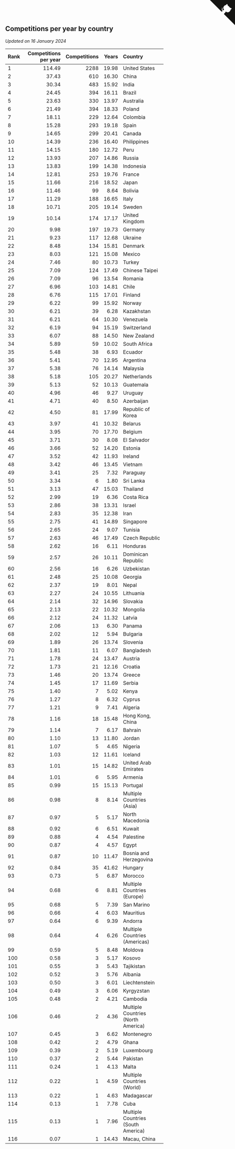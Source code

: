 ## Competitions per year by country

*Updated on 16 January 2024*

| Rank | Competitions per year | Competitions | Years | Country |
| :--- | ---: | ---: | ---: | :--- |
| 1 | 114.49 | 2288 | 19.98 | United States |
| 2 | 37.43 | 610 | 16.30 | China |
| 3 | 30.34 | 483 | 15.92 | India |
| 4 | 24.45 | 394 | 16.11 | Brazil |
| 5 | 23.63 | 330 | 13.97 | Australia |
| 6 | 21.49 | 394 | 18.33 | Poland |
| 7 | 18.11 | 229 | 12.64 | Colombia |
| 8 | 15.28 | 293 | 19.18 | Spain |
| 9 | 14.65 | 299 | 20.41 | Canada |
| 10 | 14.39 | 236 | 16.40 | Philippines |
| 11 | 14.15 | 180 | 12.72 | Peru |
| 12 | 13.93 | 207 | 14.86 | Russia |
| 13 | 13.83 | 199 | 14.38 | Indonesia |
| 14 | 12.81 | 253 | 19.76 | France |
| 15 | 11.66 | 216 | 18.52 | Japan |
| 16 | 11.46 | 99 | 8.64 | Bolivia |
| 17 | 11.29 | 188 | 16.65 | Italy |
| 18 | 10.71 | 205 | 19.14 | Sweden |
| 19 | 10.14 | 174 | 17.17 | United Kingdom |
| 20 | 9.98 | 197 | 19.73 | Germany |
| 21 | 9.23 | 117 | 12.68 | Ukraine |
| 22 | 8.48 | 134 | 15.81 | Denmark |
| 23 | 8.03 | 121 | 15.08 | Mexico |
| 24 | 7.46 | 80 | 10.73 | Turkey |
| 25 | 7.09 | 124 | 17.49 | Chinese Taipei |
| 26 | 7.09 | 96 | 13.54 | Romania |
| 27 | 6.96 | 103 | 14.81 | Chile |
| 28 | 6.76 | 115 | 17.01 | Finland |
| 29 | 6.22 | 99 | 15.92 | Norway |
| 30 | 6.21 | 39 | 6.28 | Kazakhstan |
| 31 | 6.21 | 64 | 10.30 | Venezuela |
| 32 | 6.19 | 94 | 15.19 | Switzerland |
| 33 | 6.07 | 88 | 14.50 | New Zealand |
| 34 | 5.89 | 59 | 10.02 | South Africa |
| 35 | 5.48 | 38 | 6.93 | Ecuador |
| 36 | 5.41 | 70 | 12.95 | Argentina |
| 37 | 5.38 | 76 | 14.14 | Malaysia |
| 38 | 5.18 | 105 | 20.27 | Netherlands |
| 39 | 5.13 | 52 | 10.13 | Guatemala |
| 40 | 4.96 | 46 | 9.27 | Uruguay |
| 41 | 4.71 | 40 | 8.50 | Azerbaijan |
| 42 | 4.50 | 81 | 17.99 | Republic of Korea |
| 43 | 3.97 | 41 | 10.32 | Belarus |
| 44 | 3.95 | 70 | 17.70 | Belgium |
| 45 | 3.71 | 30 | 8.08 | El Salvador |
| 46 | 3.66 | 52 | 14.20 | Estonia |
| 47 | 3.52 | 42 | 11.93 | Ireland |
| 48 | 3.42 | 46 | 13.45 | Vietnam |
| 49 | 3.41 | 25 | 7.32 | Paraguay |
| 50 | 3.34 | 6 | 1.80 | Sri Lanka |
| 51 | 3.13 | 47 | 15.03 | Thailand |
| 52 | 2.99 | 19 | 6.36 | Costa Rica |
| 53 | 2.86 | 38 | 13.31 | Israel |
| 54 | 2.83 | 35 | 12.38 | Iran |
| 55 | 2.75 | 41 | 14.89 | Singapore |
| 56 | 2.65 | 24 | 9.07 | Tunisia |
| 57 | 2.63 | 46 | 17.49 | Czech Republic |
| 58 | 2.62 | 16 | 6.11 | Honduras |
| 59 | 2.57 | 26 | 10.11 | Dominican Republic |
| 60 | 2.56 | 16 | 6.26 | Uzbekistan |
| 61 | 2.48 | 25 | 10.08 | Georgia |
| 62 | 2.37 | 19 | 8.01 | Nepal |
| 63 | 2.27 | 24 | 10.55 | Lithuania |
| 64 | 2.14 | 32 | 14.96 | Slovakia |
| 65 | 2.13 | 22 | 10.32 | Mongolia |
| 66 | 2.12 | 24 | 11.32 | Latvia |
| 67 | 2.06 | 13 | 6.30 | Panama |
| 68 | 2.02 | 12 | 5.94 | Bulgaria |
| 69 | 1.89 | 26 | 13.74 | Slovenia |
| 70 | 1.81 | 11 | 6.07 | Bangladesh |
| 71 | 1.78 | 24 | 13.47 | Austria |
| 72 | 1.73 | 21 | 12.16 | Croatia |
| 73 | 1.46 | 20 | 13.74 | Greece |
| 74 | 1.45 | 17 | 11.69 | Serbia |
| 75 | 1.40 | 7 | 5.02 | Kenya |
| 76 | 1.27 | 8 | 6.32 | Cyprus |
| 77 | 1.21 | 9 | 7.41 | Algeria |
| 78 | 1.16 | 18 | 15.48 | Hong Kong, China |
| 79 | 1.14 | 7 | 6.17 | Bahrain |
| 80 | 1.10 | 13 | 11.80 | Jordan |
| 81 | 1.07 | 5 | 4.65 | Nigeria |
| 82 | 1.03 | 12 | 11.61 | Iceland |
| 83 | 1.01 | 15 | 14.82 | United Arab Emirates |
| 84 | 1.01 | 6 | 5.95 | Armenia |
| 85 | 0.99 | 15 | 15.13 | Portugal |
| 86 | 0.98 | 8 | 8.14 | Multiple Countries (Asia) |
| 87 | 0.97 | 5 | 5.17 | North Macedonia |
| 88 | 0.92 | 6 | 6.51 | Kuwait |
| 89 | 0.88 | 4 | 4.54 | Palestine |
| 90 | 0.87 | 4 | 4.57 | Egypt |
| 91 | 0.87 | 10 | 11.47 | Bosnia and Herzegovina |
| 92 | 0.84 | 35 | 41.62 | Hungary |
| 93 | 0.73 | 5 | 6.87 | Morocco |
| 94 | 0.68 | 6 | 8.81 | Multiple Countries (Europe) |
| 95 | 0.68 | 5 | 7.39 | San Marino |
| 96 | 0.66 | 4 | 6.03 | Mauritius |
| 97 | 0.64 | 6 | 9.39 | Andorra |
| 98 | 0.64 | 4 | 6.26 | Multiple Countries (Americas) |
| 99 | 0.59 | 5 | 8.48 | Moldova |
| 100 | 0.58 | 3 | 5.17 | Kosovo |
| 101 | 0.55 | 3 | 5.43 | Tajikistan |
| 102 | 0.52 | 3 | 5.76 | Albania |
| 103 | 0.50 | 3 | 6.01 | Liechtenstein |
| 104 | 0.49 | 3 | 6.06 | Kyrgyzstan |
| 105 | 0.48 | 2 | 4.21 | Cambodia |
| 106 | 0.46 | 2 | 4.36 | Multiple Countries (North America) |
| 107 | 0.45 | 3 | 6.62 | Montenegro |
| 108 | 0.42 | 2 | 4.79 | Ghana |
| 109 | 0.39 | 2 | 5.19 | Luxembourg |
| 110 | 0.37 | 2 | 5.44 | Pakistan |
| 111 | 0.24 | 1 | 4.13 | Malta |
| 112 | 0.22 | 1 | 4.59 | Multiple Countries (World) |
| 113 | 0.22 | 1 | 4.63 | Madagascar |
| 114 | 0.13 | 1 | 7.78 | Cuba |
| 115 | 0.13 | 1 | 7.96 | Multiple Countries (South America) |
| 116 | 0.07 | 1 | 14.43 | Macau, China |


<a href="https://github.com/JustinTimeCuber/wca_statistics" class="github-corner" aria-label="View source on Github"><svg width="80" height="80" viewBox="0 0 250 250" style="fill:#151513; color:#fff; position: absolute; top: 0; border: 0; right: 0;" aria-hidden="true"><path d="M0,0 L115,115 L130,115 L142,142 L250,250 L250,0 Z"></path><path d="M128.3,109.0 C113.8,99.7 119.0,89.6 119.0,89.6 C122.0,82.7 120.5,78.6 120.5,78.6 C119.2,72.0 123.4,76.3 123.4,76.3 C127.3,80.9 125.5,87.3 125.5,87.3 C122.9,97.6 130.6,101.9 134.4,103.2" fill="currentColor" style="transform-origin: 130px 106px;" class="octo-arm"></path><path d="M115.0,115.0 C114.9,115.1 118.7,116.5 119.8,115.4 L133.7,101.6 C136.9,99.2 139.9,98.4 142.2,98.6 C133.8,88.0 127.5,74.4 143.8,58.0 C148.5,53.4 154.0,51.2 159.7,51.0 C160.3,49.4 163.2,43.6 171.4,40.1 C171.4,40.1 176.1,42.5 178.8,56.2 C183.1,58.6 187.2,61.8 190.9,65.4 C194.5,69.0 197.7,73.2 200.1,77.6 C213.8,80.2 216.3,84.9 216.3,84.9 C212.7,93.1 206.9,96.0 205.4,96.6 C205.1,102.4 203.0,107.8 198.3,112.5 C181.9,128.9 168.3,122.5 157.7,114.1 C157.9,116.9 156.7,120.9 152.7,124.9 L141.0,136.5 C139.8,137.7 141.6,141.9 141.8,141.8 Z" fill="currentColor" class="octo-body"></path></svg></a><style>.github-corner:hover .octo-arm{animation:octocat-wave 560ms ease-in-out}@keyframes octocat-wave{0%,100%{transform:rotate(0)}20%,60%{transform:rotate(-25deg)}40%,80%{transform:rotate(10deg)}}@media (max-width:500px){.github-corner:hover .octo-arm{animation:none}.github-corner .octo-arm{animation:octocat-wave 560ms ease-in-out}}</style>
